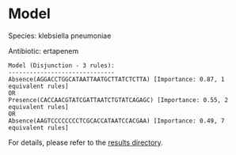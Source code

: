 
# Model

Species: klebsiella pneumoniae

Antibiotic: ertapenem

```
Model (Disjunction - 3 rules):
------------------------------
Absence(AGGACCTGGCATAATTAATGCTTATCTCTTA) [Importance: 0.87, 1 equivalent rules]
OR
Presence(CACCAACGTATCGATTAATCTGTATCAGAGC) [Importance: 0.55, 2 equivalent rules]
OR
Absence(AAGTCCCCCCCCTCGCACCATAATCCACGAA) [Importance: 0.49, 7 equivalent rules]

```

For details, please refer to the [results directory](../../../../../results/scm_b/klebsiella%20pneumoniae/ertapenem/repeat_1/).

